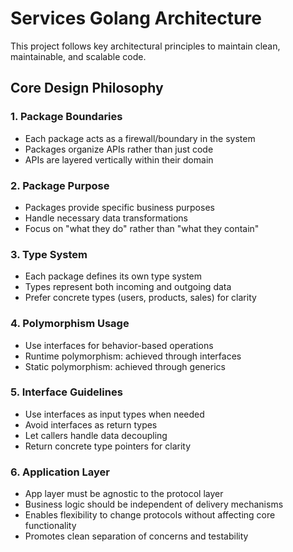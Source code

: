 # Services Golang Architecture

This project follows key architectural principles to maintain clean, maintainable, and scalable code.

## Core Design Philosophy

### 1. Package Boundaries
- Each package acts as a firewall/boundary in the system
- Packages organize APIs rather than just code
- APIs are layered vertically within their domain

### 2. Package Purpose
- Packages provide specific business purposes
- Handle necessary data transformations
- Focus on "what they do" rather than "what they contain"

### 3. Type System
- Each package defines its own type system
- Types represent both incoming and outgoing data
- Prefer concrete types (users, products, sales) for clarity

### 4. Polymorphism Usage
- Use interfaces for behavior-based operations
- Runtime polymorphism: achieved through interfaces
- Static polymorphism: achieved through generics

### 5. Interface Guidelines
- Use interfaces as input types when needed
- Avoid interfaces as return types
- Let callers handle data decoupling
- Return concrete type pointers for clarity 

### 6. Application Layer
- App layer must be agnostic to the protocol layer
- Business logic should be independent of delivery mechanisms
- Enables flexibility to change protocols without affecting core functionality
- Promotes clean separation of concerns and testability 